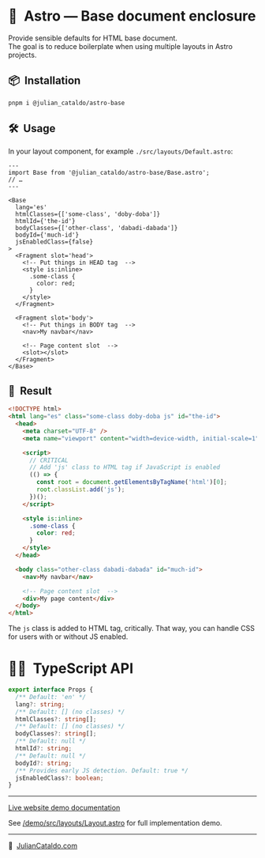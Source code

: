 # 🚀  Astro — Base document enclosure

Provide sensible defaults for HTML base document.  
The goal is to reduce boilerplate when using multiple layouts in Astro projects.

## 📦  Installation

```sh
pnpm i @julian_cataldo/astro-base
```

## 🛠  Usage

In your layout component, for example `./src/layouts/Default.astro`:

```astro
---
import Base from '@julian_cataldo/astro-base/Base.astro';
// …
---

<Base
  lang='es'
  htmlClasses={['some-class', 'doby-doba']}
  htmlId={'the-id'}
  bodyClasses={['other-class', 'dabadi-dabada']}
  bodyId={'much-id'}
  jsEnabledClass={false}
>
  <Fragment slot='head'>
    <!-- Put things in HEAD tag  -->
    <style is:inline>
      .some-class {
        color: red;
      }
    </style>
  </Fragment>

  <Fragment slot='body'>
    <!-- Put things in BODY tag  -->
    <nav>My navbar</nav>

    <!-- Page content slot  -->
    <slot></slot>
  </Fragment>
</Base>
```

## 🎉  Result

```html
<!DOCTYPE html>
<html lang="es" class="some-class doby-doba js" id="the-id">
  <head>
    <meta charset="UTF-8" />
    <meta name="viewport" content="width=device-width, initial-scale=1" />

    <script>
      // CRITICAL
      // Add 'js' class to HTML tag if JavaScript is enabled
      (() => {
        const root = document.getElementsByTagName('html')[0];
        root.classList.add('js');
      })();
    </script>

    <style is:inline>
      .some-class {
        color: red;
      }
    </style>
  </head>

  <body class="other-class dabadi-dabada" id="much-id">
    <nav>My navbar</nav>

    <!-- Page content slot  -->
    <div>My page content</div>
  </body>
</html>
```

The `js` class is added to HTML tag, critically.
That way, you can handle CSS for users with or without JS enabled.

# 👨‍🏭  TypeScript API

```ts
export interface Props {
  /** Default: 'en' */
  lang?: string;
  /** Default: [] (no classes) */
  htmlClasses?: string[];
  /** Default: [] (no classes) */
  bodyClasses?: string[];
  /** Default: null */
  htmlId?: string;
  /** Default: null */
  bodyId?: string;
  /** Provides early JS detection. Default: true */
  jsEnabledClass?: boolean;
}
```

---

[Live website demo documentation](../../demo)

See [/demo/src/layouts/Layout.astro](../../demo/src/layouts/Layout.astro)
for full implementation demo.

---

🔗  [JulianCataldo.com](https://www.juliancataldo.com/)
